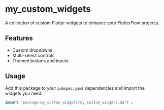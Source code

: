 # my_custom_widgets

A collection of custom Flutter widgets to enhance your FlutterFlow projects.

## Features

- Custom dropdowns
- Multi-select controls
- Themed buttons and inputs

## Usage

Add this package to your `pubspec.yaml` dependencies and import the widgets you need.

```dart
import 'package:my_custom_widgets/my_custom_widgets.dart';

